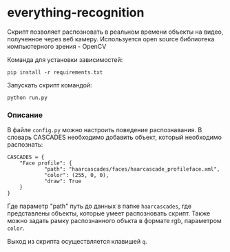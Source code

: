 # everything-recognition

Скрипт позволяет распозновать в реальном времени объекты на видео, полученное через
веб камеру. Используется open source библиотека компьютерного зрения - OpenCV

Команда для установки зависимостей:
```console
pip install -r requirements.txt
```
Запускать скрипт командой:
```console
python run.py
```
### Описание 

В файле `config.py` можно настроить поведение распознавания.
В словарь CASCADES необходимо добавить объект, который необходимо распознать:
```code
CASCADES = {
    "Face profile": {
            "path": "haarcascades/faces/haarcascade_profileface.xml",
            "color": (255, 0, 0),
            "draw": True
    }
}
```
Где параметр "path" путь до данных в папке `haarcascades`, где представлены объекты, которые умеет распозновать 
скрипт. Также можно задать рамку распознанного объкта в формате rgb, параметром `color`.

Выход из скрипта осуществляется клавишей `q`.
